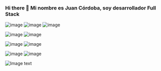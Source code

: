 ### Hi there 👋 Mi nombre es Juan Córdoba, soy desarrollador Full Stack



![image](https://user-images.githubusercontent.com/13071942/116709029-aa31fc80-a9a6-11eb-85b9-5378cd247d52.png)
![image](https://user-images.githubusercontent.com/13071942/116709257-e2393f80-a9a6-11eb-83ba-bc3d8af49987.png)
![image](https://user-images.githubusercontent.com/13071942/116709980-9f2b9c00-a9a7-11eb-803e-0d34e8c27be1.png)

![image](https://user-images.githubusercontent.com/13071942/116710028-ae124e80-a9a7-11eb-8479-389e5b2b5837.png)
![image](https://user-images.githubusercontent.com/13071942/116710056-b66a8980-a9a7-11eb-952b-f5663042749a.png)

![image](https://user-images.githubusercontent.com/13071942/116709488-190f5580-a9a7-11eb-9047-fcc4398a4578.png)
![image](https://user-images.githubusercontent.com/13071942/116710158-d13cfe00-a9a7-11eb-96c9-ce5ce9fb25e7.png)

![image](https://user-images.githubusercontent.com/13071942/116710179-d8640c00-a9a7-11eb-85c5-05264336cd73.png)
![image](https://user-images.githubusercontent.com/13071942/116710202-def28380-a9a7-11eb-9725-8201f89bb3a7.png)

![Image text](https://user-images.githubusercontent.com/13071942/116711034-ce8ed880-a9a8-11eb-9d0f-4e3a98ee2b06.png)



<!--
**Juancordoba/Juancordoba** is a ✨ _special_ ✨ repository because its `README.md` (this file) appears on your GitHub profile.

Here are some ideas to get you started:

- 🔭 I’m currently working on ...
- 🌱 I’m currently learning ...
- 👯 I’m looking to collaborate on ...
- 🤔 I’m looking for help with ...
- 💬 Ask me about ...
- 📫 How to reach me: ...
- 😄 Pronouns: ...
- ⚡ Fun fact: ...
-->

